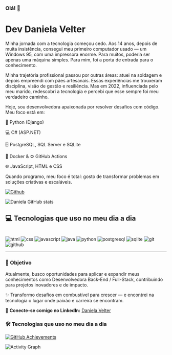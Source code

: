### Olá! 👋

# Dev Daniela Velter 

Minha jornada com a tecnologia começou cedo. Aos 14 anos, depois de muita insistência, consegui meu primeiro computador usado — um Windows 95, com uma impressora enorme. Para muitos, poderia ser apenas uma máquina simples. Para mim, foi a porta de entrada para o conhecimento.

Minha trajetória profissional passou por outras áreas: atuei na soldagem e depois empreendi com pães artesanais. Essas experiências me trouxeram disciplina, visão de gestão e resiliência. Mas em 2022, influenciada pelo meu marido, redescobri a tecnologia e percebi que esse sempre foi meu verdadeiro caminho.

Hoje, sou desenvolvedora apaixonada por resolver desafios com código. Meu foco está em:

🐍 Python (Django)

💻 C# (ASP.NET)

🗄️ PostgreSQL, SQL Server e SQLite

🐳 Docker & ⚙️ GitHub Actions

🌐 JavaScript, HTML e CSS

Quando programo, meu foco é total: gosto de transformar problemas em soluções criativas e escaláveis.


[![Github](https://img.shields.io/badge/DANIELA2319-100000?style=for-the-badge&logo=github&logoColor=white)](https://github.com/Daniela2319)

![Daniela GitHub stats](https://github-readme-stats.vercel.app/api?username=Daniela2319&show_icons=true&theme=radical)

## 💻 Tecnologias que uso no meu dia a dia

<div style="display: inline_block"><br/>
  <img align="center" alt="html" src="https://img.shields.io/badge/HTML5-ED8B00?style=for-the-badge&logo=html5&logoColor=white"/>
  <img align="center" alt="css" src="https://img.shields.io/badge/CSS3-1572B6?style=for-the-badge&logo=css3&logoColor=white"/>
  <img align="center" alt="javascript" src="https://img.shields.io/badge/JavaScript-F7DF1E?style=for-the-badge&logo=javascript&logoColor=black"/>
  <img align="center" alt="java" src="https://img.shields.io/badge/Csharp-007396?style=for-the-badge&logo=C#&logoColor=white"/>
  <img align="center" alt="python" src="https://img.shields.io/badge/Python-3776AB?style=for-the-badge&logo=python&logoColor=white"/>
  <img align="center" alt="postgresql" src="https://img.shields.io/badge/PostgreSQL-316192?style=for-the-badge&logo=postgresql&logoColor=white"/>
  <img align="center" alt="sqlite" src="https://img.shields.io/badge/SQLite-003B57?style=for-the-badge&logo=sqlite&logoColor=white"/>
  <img align="center" alt="git" src="https://img.shields.io/badge/Git-F05032?style=for-the-badge&logo=git&logoColor=white"/>
  <img align="center" alt="github" src="https://img.shields.io/badge/GitHub-181717?style=for-the-badge&logo=github&logoColor=white"/>
</div>



---

### 📌 Objetivo
Atualmente, busco oportunidades para aplicar e expandir meus conhecimentos como Desenvolvedora Back-End / Full-Stack, contribuindo para projetos inovadores e de impacto.

✨ Transformo desafios em combustível para crescer — e encontrei na tecnologia o lugar onde paixão e carreira se encontram.

👥 **Conecte-se comigo no LinkedIn:** [Daniela Velter](https://www.linkedin.com/in/danielavelteredu/)

### 🛠️ Tecnologias que uso no meu dia a dia

[![GitHub Achievements](https://github-profile-trophy.vercel.app/?username=Daniela2319&theme=dracula&no-frame=true&row=1&column=7)](https://github.com/ryo-ma/github-profile-trophy)


![Activity Graph](https://github-profile-summary-cards.vercel.app/api/cards/profile-details?username=Daniela2319&theme=vue) 


